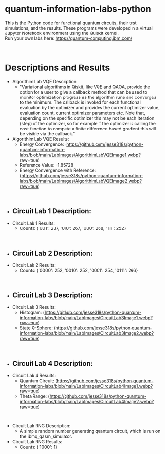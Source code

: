 # quantum-information-labs-python

This is the Python code for functional quantum circuits, their test simulations, and the results. These programs were developed in a virtual Jupyter Notebook environment using the Quiskit kernel. <br />
Run your own labs here: https://quantum-computing.ibm.com/

<br />

# Descriptions and Results

- Algorithim Lab VQE Description:
  - "Variational algorithms in Qiskit, like VQE and QAOA, provide the option for a user to give a callback method that can be used to monitor optimization progress as     the algorithm runs and converges to the minimum. The callback is invoked for each functional evaluation by the optimizer and provides the current optimizer value,     evaluation count, current optimizer parameters etc. Note that, depending on the specific optimizer this may not be each iteration (step) of the optimizer, so for       example if the optimizer is calling the cost function to compute a finite difference based gradient this will be visible via the callback."
- Algorithim Lab VQE Results:
  - Energy Convergence: (https://github.com/jesse318s/python-quantum-information-labs/blob/main/LabImages/AlgorithimLabVQEImage1.webp?raw=true)
  - Reference Value: -1.85728
  - Energy Convergence with Reference: (https://github.com/jesse318s/python-quantum-information-labs/blob/main/LabImages/AlgorithimLabVQEImage2.webp?raw=true)

<br />

- Circuit Lab 1 Description:
  - 
- Circuit Lab 1 Results: 
  - Counts: {'001': 237, '010': 267, '000': 268, '111': 252}

<br />

- Circuit Lab 2 Description:
  - 
- Circuit Lab 2 Results: 
  - Counts: {'0000': 252, '0010': 252, '0001': 254, '0111': 266}

<br />

- Circuit Lab 3 Description:
  - 
- Circuit Lab 3 Results: 
  - Histogram: (https://github.com/jesse318s/python-quantum-information-labs/blob/main/LabImages/CircuitLab3Image1.webp?raw=true)
  - State Q-Sphere: (https://github.com/jesse318s/python-quantum-information-labs/blob/main/LabImages/CircuitLab3Image2.webp?raw=true)

<br />

- Circuit Lab 4 Description:
  - 
- Circuit Lab 4 Results:
  - Quantum Circuit: (https://github.com/jesse318s/python-quantum-information-labs/blob/main/LabImages/CircuitLab4Image1.webp?raw=true)
  - Theta Range: (https://github.com/jesse318s/python-quantum-information-labs/blob/main/LabImages/CircuitLab4Image2.webp?raw=true)

<br />

- Circuit Lab RNG Description:
  - A simple random number generating quantum circuit, which is run on the ibmq_qasm_simulator.
- Circuit Lab RNG Results:
  - Counts: {'1000': 1}
